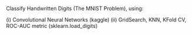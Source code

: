 Classify Handwritten Digits (The MNIST Problem), using:

(i) Convolutional Neural Networks (kaggle)
(ii) GridSearch, KNN, KFold CV, ROC-AUC metric (sklearn.load_digits)